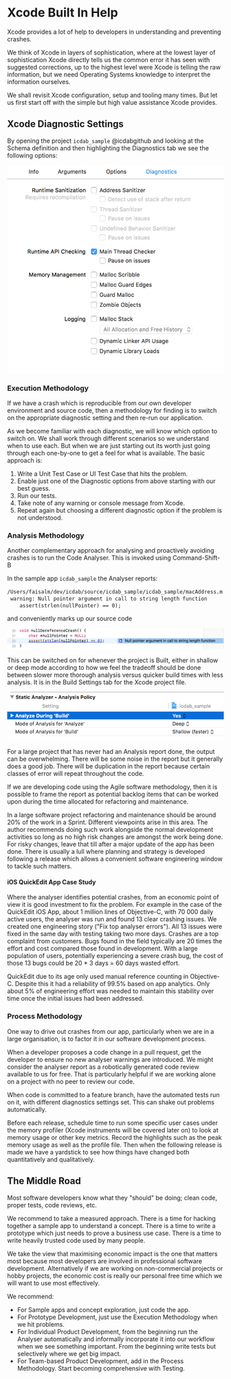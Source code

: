 # Xcode Built In Help

Xcode provides a lot of help to developers in understanding and preventing crashes.

We think of Xcode in layers of sophistication, where at the lowest layer of sophistication Xcode directly tells us the common error it has seen with suggested corrections, up to the highest level were Xcode is telling the raw information, but we need Operating Systems knowledge to interpret the information ourselves.

We shall revisit Xcode configuration, setup and tooling many times.  But let us first start off with the simple but high value assistance Xcode provides.

## Xcode Diagnostic Settings

By opening the project `icdab_sample` @icdabgithub and looking at the Schema definition and then highlighting the Diagnostics tab we see the following options:

![](screenshots/diagnostic_settings.png)

### Execution Methodology

If we have a crash which is reproducible from our own developer environment and source code, then a methodology for finding is to switch on the appropriate diagnostic setting and then re-run our application.

As we become familiar with each diagnostic, we will know which option to switch on.  We shall work through different scenarios so we understand when to use each.  But when we are just starting out its worth just going through each one-by-one to get a feel for what is available.  The basic approach is:

1.  Write a Unit Test Case or UI Test Case that hits the problem.
1.  Enable just one of the Diagnostic options from above starting with our best guess.
1.  Run our tests.
1.  Take note of any warning or console message from Xcode.
1.  Repeat again but choosing a different diagnostic option if the problem is not understood.

### Analysis Methodology

Another complementary approach for analysing and proactively avoiding crashes is to run the Code Analyser.
This is invoked using Command-Shift-B

In the sample app `icdab_sample` the Analyser reports:

```
/Users/faisalm/dev/icdab/source/icdab_sample/icdab_sample/macAddress.m:22:12:
 warning: Null pointer argument in call to string length function
    assert(strlen(nullPointer) == 0);
```

and conveniently marks up our source code

![](screenshots/analyser_null.png)

This can be switched on for whenever the project is Built, either in shallow or deep mode according to how we feel the tradeoff should be done between slower more thorough analysis versus quicker build times with less analysis.  It is in the Build Settings tab for the Xcode project file.

![](screenshots/static_analyser_build.png)

For a large project that has never had an Analysis report done, the output can be overwhelming.
There will be some noise in the report but it generally does a good job.  There will be duplication in the report because certain classes of error will repeat throughout the code.

If we are developing code using the Agile software methodology, then it is possible to frame the report as potential backlog items that can be worked upon during the time allocated for refactoring and maintenance.

In a large software project refactoring and maintenance should be around 20% of the work in a Sprint.  Different viewpoints arise in this area.  The author recommends doing such work alongside the normal development activities so long as no high risk changes are amongst the work being done.  For risky changes, leave that till after a major update of the app has been done.  There is usually a lull where planning and strategy is developed following a release which allows a convenient software engineering window to tackle such matters.

#### iOS QuickEdit App Case Study

Where the analyser identifies potential crashes, from an economic point of view it is good investment to fix the problem.  For example in the case of the QuickEdit iOS App, about 1 million lines of Objective-C, with 70 000 daily active users, the analyser was run and found 13 clear crashing issues.  We created one engineering story ("Fix top analyser errors").  All 13 issues were fixed in the same day with testing taking two more days.  Crashes are a top complaint from customers.  Bugs found in the field typically are 20 times the effort and cost compared those found in development.  With a large population of users, potentially experiencing a severe crash bug, the cost of those 13 bugs could be 20 * 3 days = 60 days wasted effort.  

QuickEdit due to its age only used manual reference counting in Objective-C.  Despite this it had a reliability of 99.5% based on app analytics.  Only about 5% of engineering effort was needed to maintain this stability over time once the initial issues had been addressed.

### Process Methodology

One way to drive out crashes from our app, particularly when we are in a large organisation, is to factor it in our software development process.

When a developer proposes a code change in a pull request, get the developer to ensure no new analyser warnings are introduced.  We might consider the analyser report as a robotically generated code review available to us for free.  That is particularly helpful if we are working alone on a project with no peer to review our code.

When code is committed to a feature branch, have the automated tests run on it, with different diagnostics settings set.  This can shake out problems automatically.

Before each release, schedule time to run some specific user cases under the memory profiler (Xcode instruments will be covered later on) to look at memory usage or other key metrics.  Record the highlights such as the peak memory usage as well as the profile file.  Then when the following release is made we have a yardstick to see how things have changed both quantitatively and qualitatively.

## The Middle Road

Most software developers know what they "should" be doing; clean code, proper tests, code reviews, etc.

We recommend to take a measured approach.  There is a time for hacking together a sample app to understand a concept.  There is a time to write a prototype which just needs to prove a business use case.  There is a time to write heavily trusted code used by many people.

We take the view that maximising economic impact is the one that matters most because most developers are involved in professional software development.  Alternatively if we are working on non-commercial projects or hobby projects, the economic cost is really our personal free time which we will want to use most effectively.

We recommend:

- For Sample apps and concept exploration, just code the app.
- For Prototype Development, just use the Execution Methodology when we hit problems.
- For Individual Product Development, from the beginning run the Analyser automatically and informally incorporate it into our workflow when we see something important.  From the beginning write tests but selectively where we get big impact.
- For Team-based Product Development, add in the Process Methodology.  Start becoming comprehensive with Testing.
